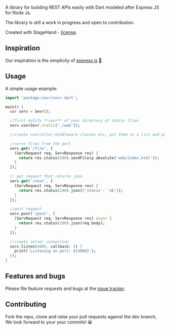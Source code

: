 A library for building REST APIs easily with Dart modeled after Express JS for Node Js.

The library is still a work in progress and open to contribution.

Created with StageHand - [license](https://github.com/dart-lang/stagehand/blob/master/LICENSE).

## Inspiration

Our inspiration is the simplicity of [express js][express] 👏.

## Usage

A simple usage example:

```dart
import 'package:sevr/sevr.dart';

main() {
  var serv = Sevr();

  //first notify **sevr** of your directory of static files
  serv.use(Sevr.static('./web'));

  //create controller,middleware classes etc, put them in a list and pass them into the router methods

  //serve files from the port
  serv.get('/file', [
    (ServRequest req, ServResponse res) {
      return res.status(200).sendFile(p.absolute('web/index.html'));
    }
  ]);

  // get request that returns json
  serv.get('/test', [
    (ServRequest req, ServResponse res) {
      return res.status(200).json({'status': 'ok'});
    }
  ]);

  //post request
  serv.post('/post', [
    (ServRequest req, ServResponse res) async {
      return res.status(200).json(req.body);
    }
  ]);

  //create server connection
  serv.listen(4000, callback: () {
    print('Listening on port: ${4000}');
  });
}
```

## Features and bugs

Please file feature requests and bugs at the [issue tracker][tracker].

## Contributing

Fork the repo, clone and raise your pull requests against the dev branch, We look forward to your your commits! 😀

[tracker]: https://github.com/a-oboh/dart-sevr/issues
[express]: https://expressjs.com/
